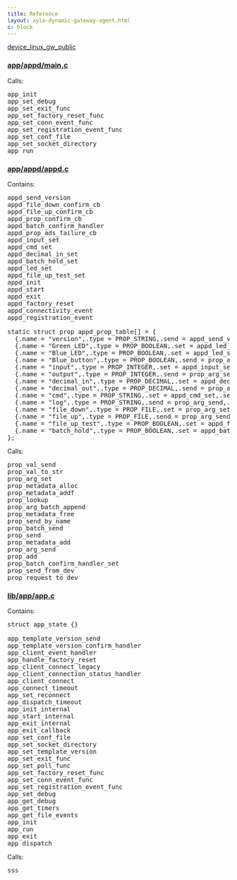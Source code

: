 ```yaml
---
title: Reference
layout: ayla-dynamic-gateway-agent.html
c: block
---
```


[device_linux_gw_public](https://github.com/AylaNetworks/device_linux_gw_public)

### [app/appd/main.c](https://github.com/AylaNetworks/device_linux_gw_public/blob/master/app/appd/main.c)

Calls:
<pre>
app_init
app_set_debug
app_set_exit_func
app_set_factory_reset_func
app_set_conn_event_func
app_set_registration_event_func
app_set_conf_file
app_set_socket_directory
app_run
</pre>

### [app/appd/appd.c](https://github.com/AylaNetworks/device_linux_gw_public/blob/master/app/appd/appd.c)

Contains:
<pre>
appd_send_version
appd_file_down_confirm_cb
appd_file_up_confirm_cb
appd_prop_confirm_cb
appd_batch_confirm_handler
appd_prop_ads_failure_cb
appd_input_set
appd_cmd_set
appd_decimal_in_set
appd_batch_hold_set
appd_led_set
appd_file_up_test_set
appd_init
appd_start
appd_exit
appd_factory_reset
appd_connectivity_event
appd_registration_event

static struct prop appd_prop_table[] = {
  {.name = "version",.type = PROP_STRING,.send = appd_send_version},
  {.name = "Green_LED",.type = PROP_BOOLEAN,.set = appd_led_set,.send = prop_arg_send,.arg = &green_led,.len = sizeof(green_led),.ads_failure_cb = appd_prop_ads_failure_cb,},
  {.name = "Blue_LED",.type = PROP_BOOLEAN,.set = appd_led_set,.send = prop_arg_send,.arg = &blue_led,.len = sizeof(blue_led),.ads_failure_cb = appd_prop_ads_failure_cb,},
  {.name = "Blue_button",.type = PROP_BOOLEAN,.send = prop_arg_send,.arg = &blue_button,.len = sizeof(blue_button),.ads_failure_cb = appd_prop_ads_failure_cb,},
  {.name = "input",.type = PROP_INTEGER,.set = appd_input_set,.send = prop_arg_send,.arg = &input,.len = sizeof(input),.ads_failure_cb = appd_prop_ads_failure_cb,},
  {.name = "output",.type = PROP_INTEGER,.send = prop_arg_send,.arg = &output,.len = sizeof(output),.confirm_cb = appd_prop_confirm_cb,.ads_failure_cb = appd_prop_ads_failure_cb,},
  {.name = "decimal_in",.type = PROP_DECIMAL,.set = appd_decimal_in_set,.send = prop_arg_send,.arg = &decimal_in,.len = sizeof(decimal_in),.ads_failure_cb = appd_prop_ads_failure_cb,},
  {.name = "decimal_out",.type = PROP_DECIMAL,.send = prop_arg_send,.arg = &decimal_out,.len = sizeof(decimal_out),.ads_failure_cb = appd_prop_ads_failure_cb,},
  {.name = "cmd",.type = PROP_STRING,.set = appd_cmd_set,.send = prop_arg_send,.arg = cmd,.len = sizeof(cmd),.ads_failure_cb = appd_prop_ads_failure_cb,},
  {.name = "log",.type = PROP_STRING,.send = prop_arg_send,.arg = log,.len = sizeof(log),.ads_failure_cb = appd_prop_ads_failure_cb,},
  {.name = "file_down",.type = PROP_FILE,.set = prop_arg_set,.arg = file_down_path,.len = sizeof(file_down_path),.confirm_cb = appd_file_down_confirm_cb,.ads_failure_cb = appd_prop_ads_failure_cb,},
  {.name = "file_up",.type = PROP_FILE,.send = prop_arg_send,.arg = file_up_path,.len = sizeof(file_up_path),.confirm_cb = appd_file_up_confirm_cb,.ads_failure_cb = appd_prop_ads_failure_cb,},
  {.name = "file_up_test",.type = PROP_BOOLEAN,.set = appd_file_up_test_set,.send = prop_arg_send,.arg = &file_up_test,.len = sizeof(file_up_test),},
  {.name = "batch_hold",.type = PROP_BOOLEAN,.set = appd_batch_hold_set,.send = prop_arg_send,.arg = &batch_hold,.len = sizeof(batch_hold),},
};
</pre>

Calls:
<pre>
prop_val_send
prop_val_to_str
prop_arg_set
prop_metadata_alloc
prop_metadata_addf
prop_lookup
prop_arg_batch_append
prop_metadata_free
prop_send_by_name
prop_batch_send
prop_send
prop_metadata_add
prop_arg_send
prop_add
prop_batch_confirm_handler_set
prop_send_from_dev
prop_request_to_dev
</pre>

### [lib/app/app.c](https://github.com/AylaNetworks/device_linux_gw_public/blob/master/lib/app/app.c)

Contains:
<pre>
struct app_state {}

app_template_version_send
app_template_version_confirm_handler
app_client_event_handler
app_handle_factory_reset
app_client_connect_legacy
app_client_connection_status_handler
app_client_connect
app_connect_timeout
app_set_reconnect
app_dispatch_timeout
app_init_internal
app_start_internal
app_exit_internal
app_exit_callback
app_set_conf_file
app_set_socket_directory
app_set_template_version
app_set_exit_func
app_set_poll_func
app_set_factory_reset_func
app_set_conn_event_func
app_set_registration_event_func
app_set_debug
app_get_debug
app_get_timers
app_get_file_events
app_init
app_run
app_exit
app_dispatch
</pre>

Calls:
<pre>
sss
</pre>
